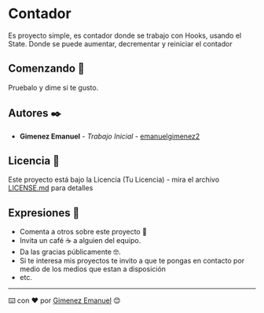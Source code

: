 # Contador

Es proyecto simple, es contador donde se trabajo con Hooks, usando el State. Donde se puede aumentar, decrementar y reiniciar el contador 
## Comenzando 🚀

Pruebalo y dime si te gusto.

## Autores ✒️



* **Gimenez Emanuel** - *Trabajo Inicial* - [emanuelgimenez2](https://github.com/emanuelgimenez2)




## Licencia 📄

Este proyecto está bajo la Licencia (Tu Licencia) - mira el archivo [LICENSE.md](LICENSE.md) para detalles

## Expresiones  🎁

* Comenta a otros sobre este proyecto 📢
* Invita  un café ☕ a alguien del equipo. 
* Da las gracias públicamente 🤓.
* Si te interesa mis proyectos te invito a que te pongas en contacto por medio de los medios  que estan a disposición 
* etc.



---
⌨️ con ❤️ por [Gimenez Emanuel](https://github.com/emanuelgimenez2) 😊


